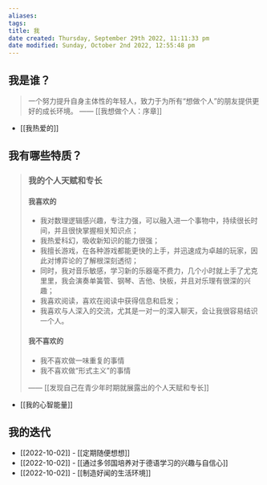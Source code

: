 ```yaml
---
aliases: 
tags: 
title: 我
date created: Thursday, September 29th 2022, 11:11:33 pm
date modified: Sunday, October 2nd 2022, 12:55:48 pm
---
```


## 我是谁？

> 一个努力提升自身主体性的年轻人，致力于为所有“想做个人”的朋友提供更好的成长环境。
> —— [[我想做个人：序章]]

- [[我热爱的]]

## 我有哪些特质？

> ### 我的个人天赋和专长
> #### 我喜欢的
> - 我对数理逻辑感兴趣，专注力强，可以融入进一个事物中，持续很长时间，并且很快掌握相关知识点；
> - 我热爱科幻，吸收新知识的能力很强；
> - 我擅长游戏，在各种游戏都能更快的上手，并迅速成为卓越的玩家，因此对博弈论的了解根深刻透彻；
> - 同时，我对音乐敏感，学习新的乐器毫不费力，几个小时就上手了尤克里里，我会演奏单簧管、钢琴、吉他、快板，并且对乐理有很深的兴趣；
> - 我喜欢阅读，喜欢在阅读中获得信息和启发；
> - 我喜欢与人深入的交流，尤其是一对一的深入聊天，会让我很容易结识一个人。
>   
> #### 我不喜欢的 
> - 我不喜欢做一味重复的事情
> - 我不喜欢做“形式主义”的事情
>   
> —— [[发现自己在青少年时期就展露出的个人天赋和专长]]

- [[我的心智能量]]

## 我的迭代

- [[2022-10-02]] - [[定期随便想想]]
- [[2022-10-02]] - [[通过多邻国培养对于德语学习的兴趣与自信心]]
- [[2022-10-02]] - [[制造好闻的生活环境]]

